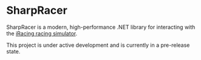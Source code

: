 # SharpRacer

SharpRacer is a modern, high-performance .NET library for interacting with the [iRacing racing simulator](https://www.iracing.com/).

This project is under active development and is currently in a pre-release state.